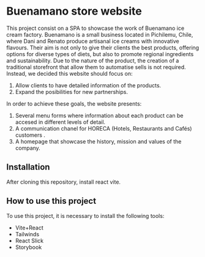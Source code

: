 # Buenamano store website

This project consist on a SPA to showcase the work of Buenamano ice cream factory.
Buenamano is a small business located in Pichilemu, Chile, where Dani and Renato produce artisanal ice creams with innovative flavours.
Their aim is not only to give their clients the best products, offering options for diverse types of diets, but also to promote regional ingredients and sustainability.
Due to the nature of the product, the creation of a traditional storefront that allow them to automatise sells is not required. Instead, we decided this website should focus on:

1. Allow clients to have detailed information of the products.
2. Expand the posibilities for new partnerships.

In order to achieve these goals, the website presents:

1. Several menu forms where information about each product can be accesed in different levels of detail.
2. A communication chanel for HORECA (Hotels, Restaurants and Cafés) customers .
3. A homepage that showcase the history, mission and values of the company.

## Installation

After cloning this repository, install react vite.

## How to use this project

To use this project, it is necessary to install the following tools:

- Vite+React
- Tailwinds
- React Slick
- Storybook
